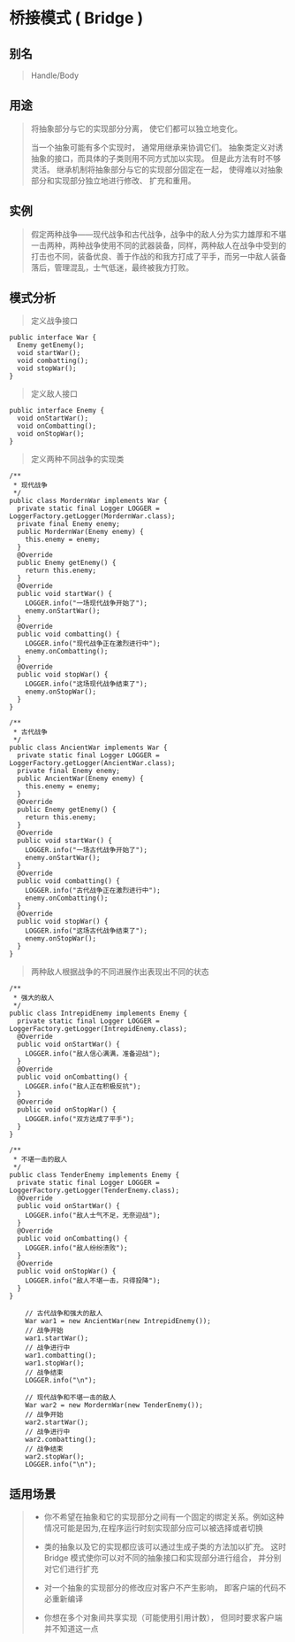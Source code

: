 # 桥接模式 ( Bridge )

## 别名

> Handle/Body

## 用途

> 将抽象部分与它的实现部分分离， 使它们都可以独立地变化。
>
> 当一个抽象可能有多个实现时， 通常用继承来协调它们。 抽象类定义对诱抽象的接口，而具体的子类则用不同方式加以实现。 但是此方法有时不够灵活。 继承机制将抽象部分与它的实现部分固定在一起， 使得难以对抽象部分和实现部分独立地进行修改、 扩充和重用。

## 实例

> 假定两种战争——现代战争和古代战争，战争中的敌人分为实力雄厚和不堪一击两种，两种战争使用不同的武器装备，同样，两种敌人在战争中受到的打击也不同，装备优良、善于作战的和我方打成了平手，而另一中敌人装备落后，管理混乱，士气低迷，最终被我方打败。

## 模式分析

> 定义战争接口

```
public interface War {
  Enemy getEnemy();
  void startWar();
  void combatting();
  void stopWar();
}
```
> 定义敌人接口

```
public interface Enemy {
  void onStartWar();
  void onCombatting();
  void onStopWar();
}
```

> 定义两种不同战争的实现类

```
/**
 * 现代战争
 */
public class MordernWar implements War {
  private static final Logger LOGGER = LoggerFactory.getLogger(MordernWar.class);
  private final Enemy enemy;
  public MordernWar(Enemy enemy) {
    this.enemy = enemy;
  }
  @Override
  public Enemy getEnemy() {
    return this.enemy;
  }
  @Override
  public void startWar() {
    LOGGER.info("一场现代战争开始了");
    enemy.onStartWar();
  }
  @Override
  public void combatting() {
    LOGGER.info("现代战争正在激烈进行中");
    enemy.onCombatting();
  }
  @Override
  public void stopWar() {
    LOGGER.info("这场现代战争结束了");
    enemy.onStopWar();
  }
}

/**
 * 古代战争
 */
public class AncientWar implements War {
  private static final Logger LOGGER = LoggerFactory.getLogger(AncientWar.class);
  private final Enemy enemy;
  public AncientWar(Enemy enemy) {
    this.enemy = enemy;
  }
  @Override
  public Enemy getEnemy() {
    return this.enemy;
  }
  @Override
  public void startWar() {
    LOGGER.info("一场古代战争开始了");
    enemy.onStartWar();
  }
  @Override
  public void combatting() {
    LOGGER.info("古代战争正在激烈进行中");
    enemy.onCombatting();
  }
  @Override
  public void stopWar() {
    LOGGER.info("这场古代战争结束了");
    enemy.onStopWar();
  }
}
```

> 两种敌人根据战争的不同进展作出表现出不同的状态
```
/**
 * 强大的敌人
 */
public class IntrepidEnemy implements Enemy {
  private static final Logger LOGGER = LoggerFactory.getLogger(IntrepidEnemy.class);
  @Override
  public void onStartWar() {
    LOGGER.info("敌人信心满满，准备迎战");
  }
  @Override
  public void onCombatting() {
    LOGGER.info("敌人正在积极反抗");
  }
  @Override
  public void onStopWar() {
    LOGGER.info("双方达成了平手");
  }
}

/**
 * 不堪一击的敌人
 */
public class TenderEnemy implements Enemy {
  private static final Logger LOGGER = LoggerFactory.getLogger(TenderEnemy.class);
  @Override
  public void onStartWar() {
    LOGGER.info("敌人士气不足，无奈迎战");
  }
  @Override
  public void onCombatting() {
    LOGGER.info("敌人纷纷溃败");
  }
  @Override
  public void onStopWar() {
    LOGGER.info("敌人不堪一击，只得投降");
  }
}
```

```
    // 古代战争和强大的敌人
    War war1 = new AncientWar(new IntrepidEnemy());
    // 战争开始
    war1.startWar();
    // 战争进行中
    war1.combatting();
    war1.stopWar();
    // 战争结束
    LOGGER.info("\n");
    
    // 现代战争和不堪一击的敌人
    War war2 = new MordernWar(new TenderEnemy());
    // 战争开始
    war2.startWar();
    // 战争进行中
    war2.combatting();
    // 战争结束
    war2.stopWar();
    LOGGER.info("\n");
```

## 适用场景

>* 你不希望在抽象和它的实现部分之间有一个固定的绑定关系。例如这种情况可能是因为,在程序运行时刻实现部分应可以被选择或者切换
>
>* 类的抽象以及它的实现都应该可以通过生成子类的方法加以扩充。 这时 Bridge 模式使你可以对不同的抽象接口和实现部分进行组合， 并分别对它们进行扩充
>
>* 对一个抽象的实现部分的修改应对客户不产生影响， 即客户端的代码不必重新编译
>
>* 你想在多个对象间共享实现（可能使用引用计数）， 但同时要求客户端并不知道这一点